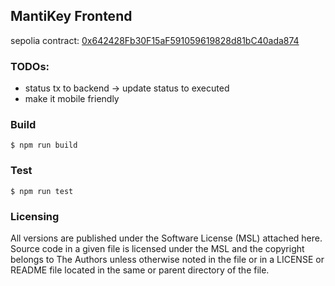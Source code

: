 ## MantiKey Frontend

sepolia contract: [0x642428Fb30F15aF591059619828d81bC40ada874](https://sepolia.etherscan.io/address/0x642428Fb30F15aF591059619828d81bC40ada874)

### TODOs:

- status tx to backend -> update status to executed
- make it mobile friendly

### Build

```shell
$ npm run build
```

### Test

```shell
$ npm run test
```

### Licensing

All versions are published under the Software License (MSL) attached here. Source code in a given file is licensed under the MSL and the copyright belongs to The Authors unless otherwise noted in the file or in a LICENSE or README file located in the same or parent directory of the file.
